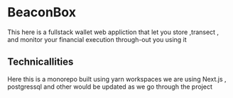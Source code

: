 # BeaconBox
This here is a fullstack wallet web appliction that let you store ,transect , and monitor your financial execution through-out you using it 

## Technicallities 

Here this is a monorepo built using yarn workspaces we are using Next.js , postgressql and other would be updated as we go through the project

